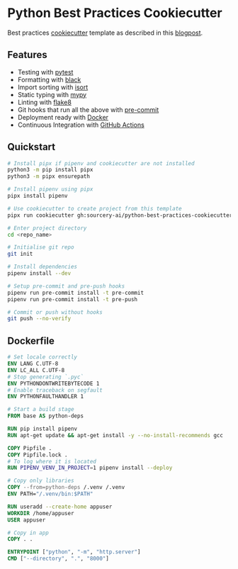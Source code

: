 # Python Best Practices Cookiecutter

Best practices [cookiecutter](https://github.com/audreyr/cookiecutter) template as described in this [blogpost](https://sourcery.ai/blog/python-best-practices/).

## Features

- Testing with [pytest](https://docs.pytest.org/en/latest/)
- Formatting with [black](https://github.com/psf/black)
- Import sorting with [isort](https://github.com/timothycrosley/isort)
- Static typing with [mypy](http://mypy-lang.org/)
- Linting with [flake8](http://flake8.pycqa.org/en/latest/)
- Git hooks that run all the above with [pre-commit](https://pre-commit.com/)
- Deployment ready with [Docker](https://docker.com/)
- Continuous Integration with [GitHub Actions](https://github.com/features/actions)

## Quickstart

```sh
# Install pipx if pipenv and cookiecutter are not installed
python3 -m pip install pipx
python3 -m pipx ensurepath

# Install pipenv using pipx
pipx install pipenv

# Use cookiecutter to create project from this template
pipx run cookiecutter gh:sourcery-ai/python-best-practices-cookiecutter

# Enter project directory
cd <repo_name>

# Initialise git repo
git init

# Install dependencies
pipenv install --dev

# Setup pre-commit and pre-push hooks
pipenv run pre-commit install -t pre-commit
pipenv run pre-commit install -t pre-push

# Commit or push without hooks
git push --no-verify
```

## Dockerfile

```dockerfile
# Set locale correctly
ENV LANG C.UTF-8
ENV LC_ALL C.UTF-8
# Stop generating `.pyc`
ENV PYTHONDONTWRITEBYTECODE 1
# Enable traceback on segfault
ENV PYTHONFAULTHANDLER 1

# Start a build stage
FROM base AS python-deps

RUN pip install pipenv
RUN apt-get update && apt-get install -y --no-install-recommends gcc

COPY Pipfile .
COPY Pipfile.lock .
# To log where it is located
RUN PIPENV_VENV_IN_PROJECT=1 pipenv install --deploy

# Copy only libraries
COPY --from=python-deps /.venv /.venv
ENV PATH="/.venv/bin:$PATH"

RUN useradd --create-home appuser
WORKDIR /home/appuser
USER appuser

# Copy in app
COPY . .

ENTRYPOINT ["python", "-m", "http.server"]
CMD ["--directory", ".", "8000"]
```
